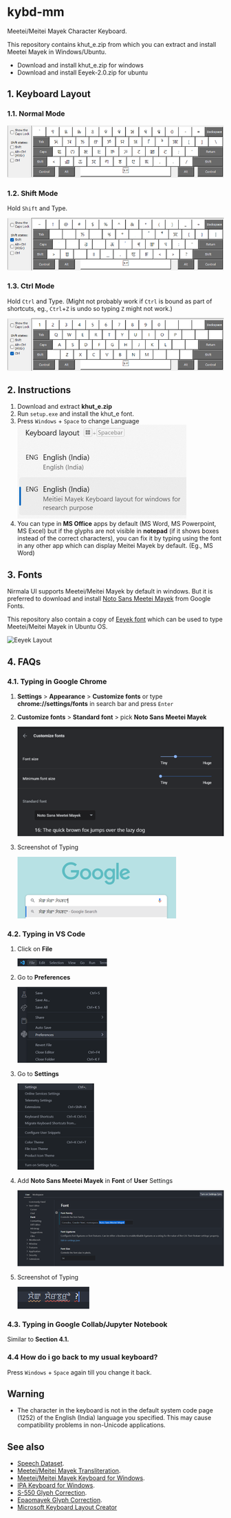 # kybd-mm

Meetei/Meitei Mayek Character Keyboard.

This repository contains khut_e.zip from which you can extract and install Meetei Mayek in Windows/Ubuntu.

- Download and install khut_e.zip for windows
- Download and install Eeyek-2.0.zip for ubuntu

## 1. Keyboard Layout

### 1.1. Normal Mode

![khut_e keys SHIFT Mode](./images/khut_e_keys.png)

### 1.2. Shift Mode

Hold `Shift` and Type.

![khut_e keys ShiftMode](./images/khut_e_keys_shift.png)

### 1.3. Ctrl Mode

Hold `Ctrl` and Type. (Might not probably work if `Ctrl` is bound as part of shortcuts, eg., `Ctrl`+`Z` is undo so typing `Z` might not work.)

![khut_e keys Ctrl Mode](./images/khut_e_keys_ctrl.png)

## 2. Instructions

1. Download and extract **khut_e.zip**
2. Run `setup.exe` and install the khut_e font.
3. Press `Windows` + `Space` to change Language
   ![Choosing Language](./images/choosing_lang.png)
4. You can type in **MS Office** apps by default (MS Word, MS Powerpoint, MS Excel) but if the glyphs are not visible in **notepad** (if it shows boxes instead of the correct characters), you can fix it by typing using the font in any other app which can display Meitei Mayek by default. (Eg., MS Word)

## 3. Fonts

Nirmala UI supports Meetei/Meitei Mayek by default in windows. But it is preferred to download and install [Noto Sans Meetei Mayek](https://fonts.google.com/noto/specimen/Noto+Sans+Meetei+Mayek) from Google Fonts.

This repository also contain a copy of [Eeyek font](http://tabish.freeshell.org/eeyek/download.html) which can be used to type Meetei/Meitei Mayek in Ubuntu OS.

![Eeyek Layout](./images/eeyek_layout.jpg)

## 4. FAQs

### 4.1. Typing in Google Chrome

1. **Settings** > **Appearance** > **Customize fonts** or type **chrome://settings/fonts** in search bar and press `Enter`
2. **Customize fonts** > **Standard font** > pick **Noto Sans Meetei Mayek**

   ![Chrome 1](./images/chrome_1.png)

3. Screenshot of Typing

   ![Chrome 1](./images/chrome_2.png)

### 4.2. Typing in VS Code

1. Click on **File**

   ![VSCode 1](./images/vscode_1.png)

2. Go to **Preferences**

   ![VSCode 1](./images/vscode_2.png)

3. Go to **Settings**

   ![VSCode 1](./images/vscode_3.png)

4. Add **Noto Sans Meetei Mayek** in **Font** of **User** Settings

   ![VSCode 1](./images/vscode_4.png)

5. Screenshot of Typing

   ![VSCode 1](./images/vscode_5.png)

### 4.3. Typing in Google Collab/Jupyter Notebook

Similar to **Section 4.1.**

### 4.4 How do i go back to my usual keyboard?

Press `Windows` + `Space` again till you change it back.

## Warning

- The character in the keyboard is not in the default system code page (1252) of the English (India) language you specified. This may cause compatibility problems in non-Unicode applications.

## See also

- [Speech Dataset](https://github.com/hoomexsun/speech_dataset).
- [Meetei/Meitei Mayek Transliteration](https://github.com/hoomexsun/mm_transliteration).
- [Meetei/Meitei Mayek Keyboard for Windows](https://github.com/hoomexsun/mm_keyboard).
- [IPA Keyboard for Windows](https://github.com/hoomexsun/ipa_keyboard).
- [S-550 Glyph Correction](https://github.com/hoomexsun/s550_glyph_correction).
- [Epaomayek Glyph Correction](https://github.com/hoomexsun/epaomayek_glyph_correction).
- [Microsoft Keyboard Layout Creator](https://www.microsoft.com/en-us/download/details.aspx?id=102134)
